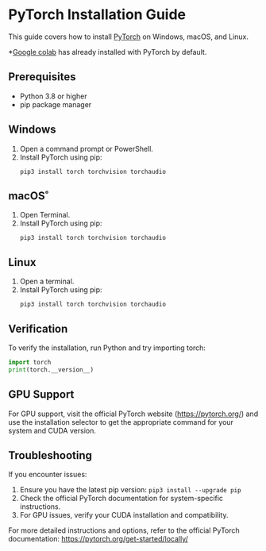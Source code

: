 # PyTorch Installation Guide

This guide covers how to install [PyTorch](https://pytorch.org/get-started/locally/) on Windows, macOS, and Linux.

*[Google colab](https://colab.google/) has already installed with PyTorch by default.

## Prerequisites

- Python 3.8 or higher
- pip package manager

## Windows

1. Open a command prompt or PowerShell.
2. Install PyTorch using pip:
   ```
   pip3 install torch torchvision torchaudio
   ```

## macOS˚

1. Open Terminal.
2. Install PyTorch using pip:
   ```
   pip3 install torch torchvision torchaudio
   ```

## Linux

1. Open a terminal.
2. Install PyTorch using pip:
   ```
   pip3 install torch torchvision torchaudio
   ```

## Verification

To verify the installation, run Python and try importing torch:

```python
import torch
print(torch.__version__)
```

## GPU Support

For GPU support, visit the official PyTorch website (https://pytorch.org/) and use the installation selector to get the appropriate command for your system and CUDA version.

## Troubleshooting

If you encounter issues:
1. Ensure you have the latest pip version: `pip3 install --upgrade pip`
2. Check the official PyTorch documentation for system-specific instructions.
3. For GPU issues, verify your CUDA installation and compatibility.

For more detailed instructions and options, refer to the official PyTorch documentation: https://pytorch.org/get-started/locally/
